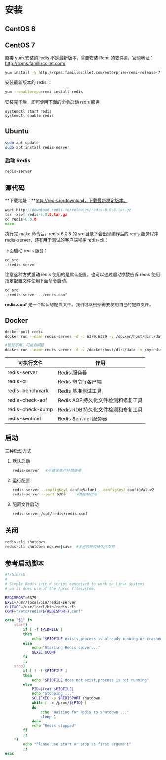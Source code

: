 # 安装

## CentOS 8



## CentOS 7

直接 yum 安装的 redis 不是最新版本，需要安装 Remi 的软件源，官网地址：http://rpms.famillecollet.com/

```bash
yum install -y http://rpms.famillecollet.com/enterprise/remi-release-7.rpm
```

安装最新版本的 redis ：

```bash
yum --enablerepo=remi install redis
```

安装完毕后，即可使用下面的命令启动 redis 服务

```bash
systemctl start redis
systemctl enable redis
```

## Ubuntu

```bash
sudo apt update
sudo apt install redis-server
```

### 启动 Redis

```bash
redis-server
```

## 源代码

**下载地址：**http://redis.io/download，下载最新稳定版本。

```go
wget http://download.redis.io/releases/redis-6.0.8.tar.gz
tar -xzvf redis-6.0.8.tar.gz
cd redis-6.0.8
make
```

执行完 make 命令后，redis-6.0.8 的 src 目录下会出现编译后的 redis 服务程序 redis-server，还有用于测试的客户端程序 redis-cli：

下面启动 redis 服务：

```go
cd src
./redis-server
```

注意这种方式启动 redis 使用的是默认配置。也可以通过启动参数告诉 redis 使用指定配置文件使用下面命令启动。

```go
cd src
./redis-server ../redis.conf
```

**redis.conf** 是一个默认的配置文件。我们可以根据需要使用自己的配置文件。

## Docker

```bash
docker pull redis
docker run --name redis-server -d -p 6379:6379 -v /docker/host/dir:/data --restart=always redis redis-server --appendonly yes
```



```bash
#暂且不用，可能有问题
docker run --name redis-server -d -v /docker/host/dir:/data -v /myredis/conf/redis.conf:/usr/local/etc/redis/redis.conf redis redis-server /usr/local/etc/redis/redis.conf --appendonly yes
```

| 可执行文件       | 作用                               |
| ---------------- | ---------------------------------- |
| redis-server     | Redis 服务器                       |
| redis-cli        | Redis 命令行客户端                 |
| redis-benchmark  | Redis 基准测试工具                 |
| redis-check-aof  | Redis AOF 持久化文件检测和修复工具 |
| redis-check-dump | Redis RDB 持久化文件检测和修复工具 |
| redis-sentinel   | Redis Sentinel 服务器              |

## 启动

三种启动方式

1. 默认启动

   ```bash
   redis-server   #不建议生产环境使用
   ```

2. 运行配置

   ```bash
   redis-server --configKey1 configValue1 --configKey2 configValue2
   redis-server --port 6380     #指定端口号
   ```

3. 配置文件启动

   ```bash
   redis-server /opt/redis/redis.conf
   ```

## 关闭

```bash
redis-cli shutdown
redis-cli shutdown nosave|save  #关闭前是否持久化文件
```

## 参考启动脚本

```bash
#!/bin/sh
#
# Simple Redis init.d script conceived to work on Linux systems
# an it does use of the /proc filesystem.

REDISPORT=6379
EXEC=/usr/local/bin/redis-server
CLIEXEC=/usr/local/bin/redis-cli
CONF="/etc/redis/${REDISPORT}.conf"

case "$1" in
	start)
		if [ -f $PIDFILE ]
		then
			echo "$PIDFILE exists,process is already running or crashed"
		else
			echo "Starting Redis server..."
			$EXEC $CONF
		fi
		;;
	stop)
		if [ ! -f $PIDFILE ]
		then
			echo "$PIDFILE does not exist,process is not running"
		else
			PID=$(cat $PIDFILE)
			echo "Stopping ..."
			$CLIEXEC -p $REDISPORT shutdown
			while [ -x /proc/${PID} ]
			do
				echo "Waiting for Redis to shutdown ..."
				sleep 1
			done
			echo "Redis stopped"
		fi
		;;
	*)
		echo "Please use start or stop as first argument"
		;;
esac
```
